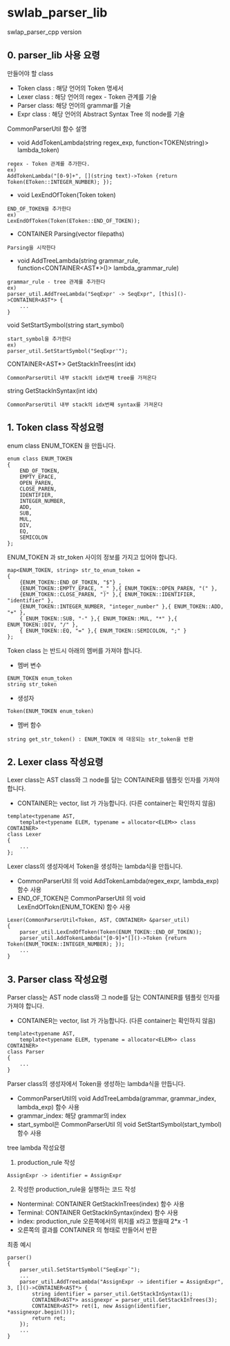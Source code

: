 # swlab_parser_lib
swlap_parser_cpp version

## 0. parser_lib 사용 요령

만들어야 할 class
- Token class : 해당 언어의 Token 명세서
- Lexer class : 해당 언어의 regex - Token 관계를 기술
- Parser class: 해당 언어의 grammar를 기술
- Expr class  : 해당 언어의 Abstract Syntax Tree 의 node를 기술

CommonParserUtil 함수 설명
- void AddTokenLambda(string regex_exp, function<TOKEN(string)> lambda_token)
```
regex - Token 관계를 추가한다.
ex)
AddTokenLambda("[0-9]+", [](string text)->Token {return Token(EToken::INTEGER_NUMBER); });
```

- void LexEndOfToken(Token token)
```
END_OF_TOKEN을 추가한다
ex)
LexEndOfToken(Token(EToken::END_OF_TOKEN));
```

- CONTAINER<AST> Parsing(vector<string> filepaths)
```
Parsing을 시작한다
```

- void AddTreeLambda(string grammar_rule, function<CONTAINER<AST*>()> lambda_grammar_rule)
```
grammar_rule - tree 관계를 추가한다
ex)
parser_util.AddTreeLambda("SeqExpr' -> SeqExpr", [this]()->CONTAINER<AST*> {
	...
}
```

void SetStartSymbol(string start_symbol)
```
start_symbol을 추가한다
ex)
parser_util.SetStartSymbol("SeqExpr'");
```

CONTAINER<AST*> GetStackInTrees(int idx)
```
CommonParserUtil 내부 stack의 idx번째 tree를 가져온다
```

string GetStackInSyntax(int idx)
```
CommonParserUtil 내부 stack의 idx번째 syntax를 가져온다
```


## 1. Token class 작성요령

enum class ENUM_TOKEN 을 만듭니다.
```
enum class ENUM_TOKEN
{
	END_OF_TOKEN,
	EMPTY_EPACE,
	OPEN_PAREN,
	CLOSE_PAREN,
	IDENTIFIER,
	INTEGER_NUMBER,
	ADD,
	SUB,
	MUL,
	DIV,
	EQ,
	SEMICOLON
};
```


ENUM_TOKEN 과 str_token 사이의 정보를 가지고 있어야 합니다.
```
map<ENUM_TOKEN, string> str_to_enum_token =
{
	{ENUM_TOKEN::END_OF_TOKEN, "$"} ,
	{ENUM_TOKEN::EMPTY_EPACE, "_" },{ ENUM_TOKEN::OPEN_PAREN, "(" },
	{ENUM_TOKEN::CLOSE_PAREN, ")" },{ ENUM_TOKEN::IDENTIFIER, "identifier" },
	{ENUM_TOKEN::INTEGER_NUMBER, "integer_number" },{ ENUM_TOKEN::ADD, "+" },
	{ ENUM_TOKEN::SUB, "-" },{ ENUM_TOKEN::MUL, "*" },{ ENUM_TOKEN::DIV, "/" },
	{ ENUM_TOKEN::EQ, "=" },{ ENUM_TOKEN::SEMICOLON, ";" }
};
```


Token class 는 반드시 아래의 멤버를 가져야 합니다.

- 멤버 변수
```
ENUM_TOKEN enum_token
string str_token
```
- 생성자
```
Token(ENUM_TOKEN enum_token)
```
- 멤버 함수
```
string get_str_token() : ENUM_TOKEN 에 대응되는 str_token을 반환
```




## 2. Lexer class 작성요령

Lexer class는 AST class와 그 node를 담는 CONTAINER를 템플릿 인자를 가져야 합니다.
- CONTAINER는 vector, list 가 가능합니다. (다른 container는 확인하지 않음)
```
template<typename AST,
	template<typename ELEM, typename = allocator<ELEM>> class CONTAINER>
class Lexer
{
	...
};
```


Lexer class의 생성자에서 Token을 생성하는 lambda식을 만듭니다.
- CommonParserUtil 의 void AddTokenLambda(regex_expr, lambda_exp) 함수 사용
- END_OF_TOKEN은 CommonParserUtil 의 void LexEndOfTokn(ENUM_TOKEN) 함수 사용
```
Lexer(CommonParserUtil<Token, AST, CONTAINER> &parser_util)
{
	parser_util.LexEndOfToken(Token(ENUM_TOKEN::END_OF_TOKEN));
	parser_util.AddTokenLambda("[0-9]+"[]()->Token {return Token(ENUM_TOKEN::INTEGER_NUMBER); });
	...
}
```

## 3. Parser class 작성요령

Parser class는 AST node class와 그 node를 담는 CONTAINER를 템플릿 인자를 가져야 합니다.
- CONTAINER는 vector, list 가 가능합니다. (다른 container는 확인하지 않음)
```
template<typename AST,
	template<typename ELEM, typename = allocator<ELEM>> class CONTAINER>
class Parser
{
	...
}
```


Parser class의 생성자에서 Token을 생성하는 lambda식을 만듭니다.
- CommonParserUtil의 void AddTreeLambda(grammar, grammar_index, lambda_exp) 함수 사용
- grammar_index: 해당 grammar의 index
- start_symbol은 CommonParserUtil 의 void SetStartSymbol(start_tymbol) 함수 사용

tree lambda 작성요령
1) production_rule 작성
```
AssignExpr -> identifier = AssignExpr
```
2) 작성한 production_rule을 실행하는 코드 작성
- Nonterminal: CONTAINER<AST> GetStackInTrees(index) 함수 사용
- Terminal: CONTAINER<AST> GetStackInSyntax(index) 함수 사용
- index: production_rule 오른쪽에서의 위치를 x라고 했을때 2*x -1
- 오른쪽의 결과를 CONTAINER<AST> 의 형태로 만들어서 반환


최종 예시
```
parser()
{
	parser_util.SetStartSymbol("SeqExpr`");
	...
	parser_util.AddTreeLambda("AssignExpr -> identifier = AssignExpr", 3, []()->CONTAINER<AST*> {
		string identifier = parser_util.GetStackInSyntax(1);
		CONTAINER<AST*> assignexpr = parser_util.GetStackInTrees(3);
		CONTAINER<AST*> ret(1, new Assign(identifier, *assignexpr.begin()));
		return ret;
	});
	...
}
```


